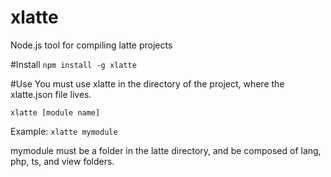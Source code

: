 # xlatte
Node.js tool for compiling latte projects


#Install
`npm install -g xlatte`

#Use
You must use xlatte in the directory of the project, where the xlatte.json file lives.

`xlatte [module name]`

Example:
`xlatte mymodule`

mymodule must be a folder in the latte directory, and be composed of lang, php, ts, and view folders.



